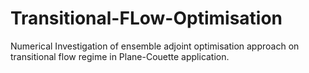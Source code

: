 # Transitional-FLow-Optimisation

Numerical Investigation of ensemble adjoint optimisation approach on transitional flow regime in Plane-Couette application.

